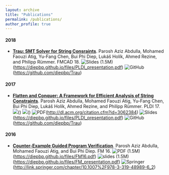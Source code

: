 ```yaml
---
layout: archive
title: "Publications"
permalink: /publications/
author_profile: true
---
```



#### 2018
- **[Trau: SMT Solver for String Consraints]()**.
Parosh Aziz Abdulla, Mohamed Faouzi Atig, Yu-Fang Chen, Bui Phi Diep, Lukáš Holík, Ahmed Rezine, and Philipp Rümmer. FMCAD 18. 
![Slides (1.5M)](https://diepbp.github.io/files/ppt-icon.png)(https://diepbp.github.io/files/PLDI_presentation.pdf)
![GitHub](https://diepbp.github.io/files/github-icon.png)(https://github.com/diepbp/Trau)

#### 2017
- **[Flatten and Conquer: A Framework for Efficient Analysis of String Constraints]()**.
Parosh Aziz Abdulla, Mohamed Faouzi Atig, Yu-Fang Chen, Bui Phi Diep, Lukáš Holík, Ahmed Rezine, and Philipp Rümmer. PLDI 17. 
![](https://diepbp.github.io/files/aec00.png)()
![](https://diepbp.github.io/files/aec01.png)()
![PDF](https://diepbp.github.io/files/pdf-icon.png)(http://dl.acm.org/citation.cfm?id=3062384)
![Slides](https://diepbp.github.io/files/ppt-icon.png)(https://diepbp.github.io/files/PLDI_presentation.pdf)
![GitHub](https://diepbp.github.io/files/github-icon.png)(https://github.com/diepbp/Trau)

#### 2016
- **[Counter-Example Guided Program Verification]()**. Parosh Aziz Abdulla, Mohamed Faouzi Atig, and Bui Phi Diep. 
FM 16.
![PDF (1.5M)](https://diepbp.github.io/files/pdf-icon.png)(https://diepbp.github.io/files/FM16.pdf)
![slides (1.5M)](https://diepbp.github.io/files/ppt-icon.png)(https://diepbp.github.io/files/FM_presentation.pdf)
![Springer](https://diepbp.github.io/files/springer-icon.png)(http://link.springer.com/chapter/10.1007%2F978-3-319-48989-6_2)
<!--[![Abstract](icons16/pubmed-icon.png)](http://www.bepress.com/jhubiostat/paper125) -->
<!--[![GitHub](icons16/github-icon.png)](https://github.com/kbroman/phyloQTLpaper) -->

